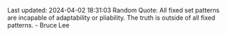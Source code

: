 Last updated: 2024-04-02 18:31:03
Random Quote: All fixed set patterns are incapable of adaptability or pliability. The truth is outside of all fixed patterns. - Bruce Lee